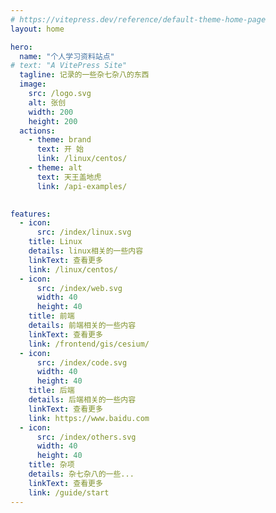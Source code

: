 ```yaml
---
# https://vitepress.dev/reference/default-theme-home-page
layout: home

hero:
  name: "个人学习资料站点"
# text: "A VitePress Site"
  tagline: 记录的一些杂七杂八的东西
  image:
    src: /logo.svg
    alt: 张创
    width: 200
    height: 200
  actions:
    - theme: brand
      text: 开 始
      link: /linux/centos/
    - theme: alt
      text: 天王盖地虎
      link: /api-examples/
   

features:
  - icon:
      src: /index/linux.svg  
    title: Linux
    details: linux相关的一些内容
    linkText: 查看更多
    link: /linux/centos/
  - icon:
      src: /index/web.svg
      width: 40
      height: 40
    title: 前端
    details: 前端相关的一些内容
    linkText: 查看更多
    link: /frontend/gis/cesium/
  - icon:
      src: /index/code.svg
      width: 40
      height: 40
    title: 后端
    details: 后端相关的一些内容
    linkText: 查看更多
    link: https://www.baidu.com
  - icon: 
      src: /index/others.svg
      width: 40
      height: 40
    title: 杂项
    details: 杂七杂八的一些...
    linkText: 查看更多
    link: /guide/start
---
```


<style>
  :root {
  --vp-home-hero-name-color: transparent;
  --vp-home-hero-name-background: -webkit-linear-gradient(120deg, #bd34fe, #41d1ff);
  /* --vp-home-hero-image-background-image: linear-gradient(-45deg, #bd34fe 50%, #47caff 50%);
  --vp-home-hero-image-filter: blur(40px); */
}
.VPNav{
  box-shadow:0 1px 4px 0 rgba(32, 33, 36, 0.2);
}
.VPFooter {
    padding: 10px !important;
}
.VPHome{
  padding-bottom: 20px !important;
}
.sidebar .sidebar-links {
  /* 设置侧边栏容器的高度 */
  height: 100%;
  /* 隐藏滚动条 */
  scrollbar-width: none;
  -ms-overflow-style: none;
}

.sidebar .sidebar-links::-webkit-scrollbar {
  display: none;
}
::-webkit-scrollbar {
  display: none;
}

</style>
